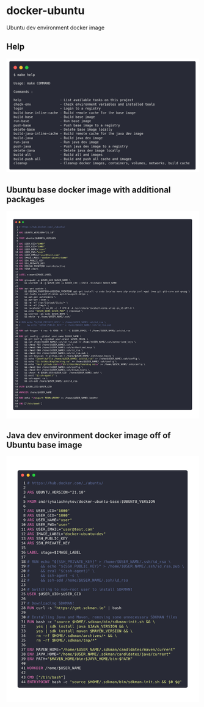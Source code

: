 # docker-ubuntu
Ubuntu dev environment docker image

## Help

![make-help](./images/carbon.png)

## Ubuntu base docker image with additional packages

![ubuntu-base](./images/ubuntu-base.png)

## Java dev environment docker image off of Ubuntu base image

![ubuntu-java](./images/ubuntu-java.png)
